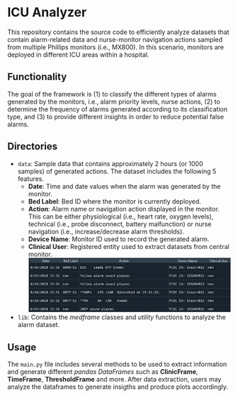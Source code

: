 # ICU Analyzer
This repository contains the source code to efficiently analyze datasets that contain alarm-related data and nurse-monitor navigation actions sampled from multiple Phillips monitors (i.e., MX800). In this scenario, monitors are deployed in different ICU areas within a hospital. 

## Functionality
The goal of the framework is (1) to classify the different types of alarms generated by the monitors, i.e., alarm priority levels, nurse actions, (2) to determine the frequency of alarms generated according to its classification type, and (3) to provide different insights in order to reduce potential false alarms. 

## Directories
- `data`: Sample data that contains approximately 2 hours (or 1000 samples) of generated actions. The dataset includes the following 5 features.
    - **Date**: Time and date values when the alarm was generated by the monitor.
    - **Bed Label**: Bed ID where the monitor is currently deployed.
    - **Action**: Alarm name or navigation action displayed in the monitor. This can be either physiological (i.e., heart rate, oxygen levels), technical (i.e., probe disconnect, battery malfunction) or nurse navigation (i.e., increase/decrease alarm thresholds).
    - **Device Name**: Monitor ID used to record the generated alarm.
    - **Clinical User**: Registered entity used to extract datasets from central monitor. 
![](./pics/data_sample.png.jpg)
- `lib`: Contains the _medframe_ classes and _utility_ functions to analyze the alarm dataset.

## Usage
The `main.py` file includes several methods to be used to extract information and generate different _pandas DataFrames_ such as **ClinicFrame**, **TimeFrame**, **ThresholdFrame** and more. After data extraction, users may analyze the dataframes to generate insigths and produce plots accordingly. 